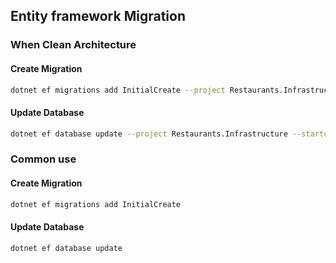 ## Entity framework Migration

### When Clean Architecture

#### Create Migration

```bash
dotnet ef migrations add InitialCreate --project Restaurants.Infrastructure --startup-project Restaurants.API
```

#### Update Database

```bash
dotnet ef database update --project Restaurants.Infrastructure --startup-project Restaurants.API
```

### Common use

#### Create Migration

```bash
dotnet ef migrations add InitialCreate
```

#### Update Database

```bash
dotnet ef database update
```
